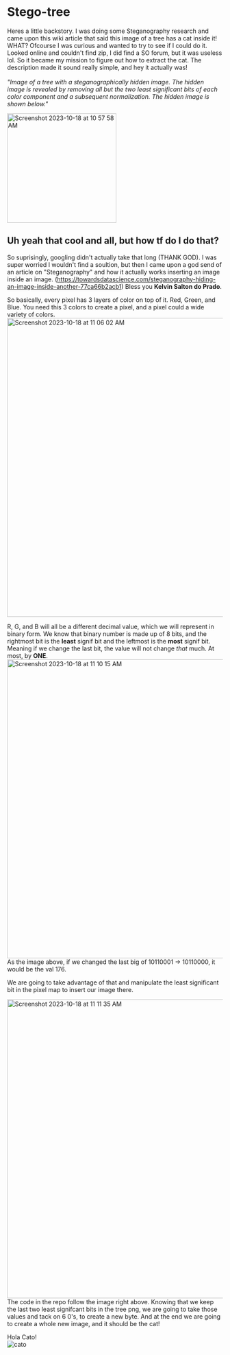 # Stego-tree
Heres a little backstory. I was doing some Steganography research and came upon this wiki article that said this image of a tree has a cat inside it! WHAT? Ofcourse I was curious and wanted to try to see if I could do it. Looked online and couldn't find zip, I did find a SO forum, but it was useless lol. So it became my mission to figure out how to extract the cat. The description made it sound really simple, and hey it actually was! <br>
<br>
*"Image of a tree with a steganographically hidden image. The hidden image is revealed by removing all but the two least significant bits of each color component and a subsequent normalization. The hidden image is shown below."*

<img width="255" alt="Screenshot 2023-10-18 at 10 57 58 AM" src="https://github.com/katstews/Stego-tree/assets/112781868/eb2909be-a041-4168-9585-68474030b29d">

## Uh yeah that cool and all, but how tf do I do that? 
So suprisingly, googling didn't actually take that long (THANK GOD). I was super worried I wouldn't find a soultion, but then I came upon a god send of an article on "Steganography" and how it actually works inserting an image inside an image. (https://towardsdatascience.com/steganography-hiding-an-image-inside-another-77ca66b2acb1) Bless you **Kelvin Salton do Prado**. 
<br>

So basically, every pixel has 3 layers of color on top of it. Red, Green, and Blue. You need this 3 colors to create a pixel, and a pixel could a wide variety of colors.<br> <img width="697" alt="Screenshot 2023-10-18 at 11 06 02 AM" src="https://github.com/katstews/Stego-tree/assets/112781868/bb9505cc-0763-4e90-a514-12c40afbf11c"> <br>

R, G, and B will all be a different decimal value, which we will represent in binary form. We know that binary number is made up of 8 bits, and the rightmost bit is the **least** signif bit and the leftmost is the **most** signif bit. Meaning if we change the last bit, the value will not change *that* much. At most, by **ONE**. <br>
<img width="697" alt="Screenshot 2023-10-18 at 11 10 15 AM" src="https://github.com/katstews/Stego-tree/assets/112781868/d59eb8be-da0a-4f35-9cd1-1553fa2b58e6"> <br>
As the image above, if we changed the last big of 10110001 -> 10110000, it would be the val 176. <br> 

We are going to take advantage of that and manipulate the least significant bit in the pixel map to insert our image there. <br>

<img width="697" alt="Screenshot 2023-10-18 at 11 11 35 AM" src="https://github.com/katstews/Stego-tree/assets/112781868/a968e475-06bc-468f-8e44-109ce04f55e9"> <br> 
The code in the repo follow the image right above. Knowing that we keep the last two least signifcant bits in the tree png, we are going to take those values and tack on 6 0's, to create a new byte. And at the end we are going to create a whole new image, and it should be the cat! <br>

Hola Cato! <br>
![cato](https://github.com/katstews/Stego-tree/assets/112781868/3e28c14e-1159-44bc-8781-6fee1faecc25)


